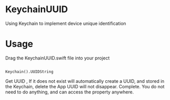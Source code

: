 # KeychainUUID
Using Keychain to implement device unique identification

# Usage

Drag the KeychainUUID.swift file into your project


```

Keychain().UUIDString

```


Get UUID , If it does not exist will automatically create a UUID, and stored in the Keychain, delete the App UUID will not disappear. Complete. You do not need to do anything, and can access the property anywhere.
